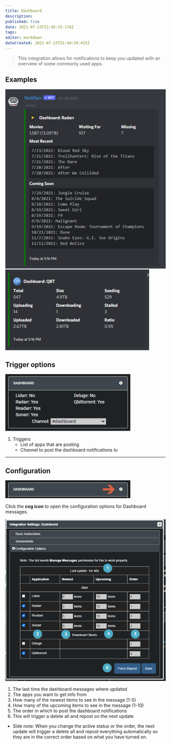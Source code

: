 ```yaml
---
title: Dashboard
description: 
published: true
date: 2021-07-23T21:45:33.176Z
tags: 
editor: markdown
dateCreated: 2021-07-23T21:44:59.415Z
---
```


> This integration allows for notifications to keep you updated with an overview of some commonly used apps.

## Examples

![dashboard-example-radarr.png](/dashboard/dashboard-example-radarr.png)
![dashboard-example-qbt.png](/dashboard/dashboard-example-qbt.png)

## Trigger options

![trigger-channels.png](/dashboard/trigger-channels.png)

1. Triggers
    - List of apps that are posting
    - Channel to post the dashboard notifications to

---

## Configuration

![open-configuration.png](/dashboard/open-configuration.png)

Click the **cog icon** to open the configuration options for Dashboard messages.

![configuration.png](/dashboard/configuration.png)

1. The last time the dashboard messages where updated
1. The apps you want to get info from
1. How many of the newest items to see in the message (1-5)
1. How many of the upcoming items to see in the message (1-10)
1. The order in which to post the dashboard notifications
1. This will trigger a delete all and repost on the next update

- Side note: When you change the active status or the order, the next update will trigger a delete all and repost everything automatically so they are in the correct order based on what you have turned on.